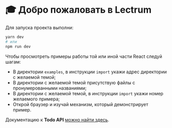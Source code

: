 # 🎓 Добро пожаловать в Lectrum

Для запуска проекта выполни:

```sh
yarn dev
# или
npm run dev
```

Чтобы просмотреть примеры работы той или иной части React следуй шагам:

-   В директории `examples`, в инструкции `import` укажи адрес директории с желаемой темой;
-   В директории с желаемой темой присутствую файлы с пронумерованными названиями;
-   В директории с желаемой темой, в инструкции `import` укажи номер желаемого примера;
-   Открой браузер и изучай механизм, который демонстрирует пример.

Документацию к **Todo API** [можно найти здесь](https://lab.lectrum.io/examples/docs/todo).
